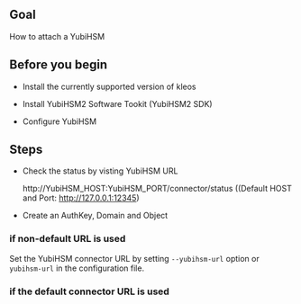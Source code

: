 ## Goal

How to attach a YubiHSM

## Before you begin

* Install the currently supported version of kleos

* Install YubiHSM2 Software Tookit (YubiHSM2 SDK)

* Configure YubiHSM

## Steps

* Check the status by visting YubiHSM URL 

   http://YubiHSM_HOST:YubiHSM_PORT/connector/status ((Default HOST and Port: http://127.0.0.1:12345)

* Create an AuthKey, Domain and Object

### if non-default URL is used

Set the YubiHSM connector URL by setting `--yubihsm-url` option or `yubihsm-url` in the configuration file.

### if the default connector URL is used


